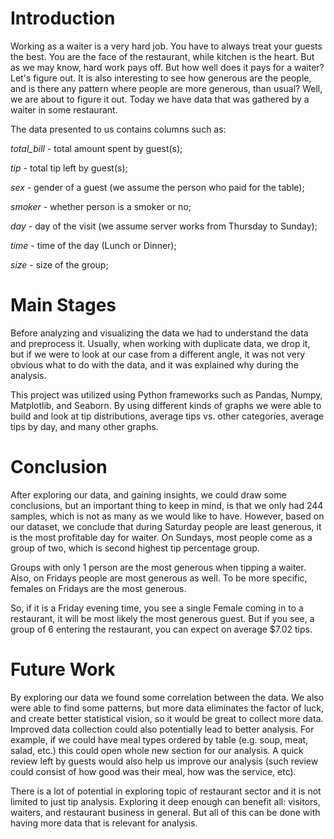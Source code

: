 # Introduction
Working as a waiter is a very hard job. You have to always treat your guests the best. You are the face of the restaurant, while kitchen is the heart. But as we may know, hard work pays off. But how well does it pays for a waiter? Let's figure out. It is also interesting to see how generous are the people, and is there any pattern where people are more generous, than usual? Well, we are about to figure it out. Today we have data that was gathered by a waiter in some restaurant.

The data presented to us contains columns such as:

_total_bill_ - total amount spent by guest(s);

_tip_ - total tip left by guest(s);

_sex_ - gender of a guest (we assume the person who paid for the table);

_smoker_ - whether person is a smoker or no;

_day_ - day of the visit (we assume server works from Thursday to Sunday);

_time_ - time of the day (Lunch or Dinner);

_size_ - size of the group;


# Main Stages
Before analyzing and visualizing the data we had to understand the data and preprocess it. Usually, when working with duplicate data, we drop it, but if we were to look at our case from a different angle, it was not very obvious what to do with the data, and it was explained why during the analysis.

This project was utilized using Python frameworks such as Pandas, Numpy, Matplotlib, and Seaborn. By using different kinds of graphs we were able to build and look at tip distributions, average tips vs. other categories, average tips by day, and many other graphs.


# Conclusion
After exploring our data, and gaining insights, we could draw some conclusions, but an important thing to keep in mind, is that we only had 244 samples, which is not as many as we would like to have. However, based on our dataset, we conclude that during Saturday people are least generous, it is the most profitable day for waiter. On Sundays, most people come as a group of two, which is second highest tip percentage group.

Groups with only 1 person are the most generous when tipping a waiter. Also, on Fridays people are most generous as well. To be more specific, females on Fridays are the most generous.

So, if it is a Friday evening time, you see a single Female coming in to a restaurant, it will be most likely the most generous guest. But if you see, a group of 6 entering the restaurant, you can expect on average $7.02 tips.




# Future Work
By exploring our data we found some correlation between the data. We also were able to find some patterns, but more data eliminates the factor of luck, and create better statistical vision, so it would be great to collect more data. Improved data collection could also potentially lead to better analysis. For example, if we could have meal types ordered by table (e.g. soup, meat, salad, etc.) this could open whole new section for our analysis. A quick review left by guests would also help us improve our analysis (such review could consist of how good was their meal, how was the service, etc).

There is a lot of potential in exploring topic of restaurant sector and it is not limited to just tip analysis. Exploring it deep enough can benefit all: visitors, waiters, and restaurant business in general. But all of this can be done with having more data that is relevant for analysis.

